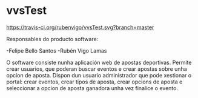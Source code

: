 # vvsTest

https://travis-ci.org/rubenvigo/vvsTest.svg?branch=master


Responsables do producto software:

-Felipe Bello Santos
-Rubén Vigo Lamas

O software consiste nunha aplicación web de apostas deportivas. Permite crear usuarios, que poderan buscar eventos e crear apostas sobre unha opcion de aposta. Dispon dun usuario administrador que pode xestionar o portal: crear eventos, crear tipos de aposta, crear opcions de aposta e seleccionar a opcion de aposta ganadora unha vez finalice o evento.
